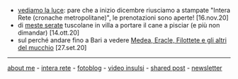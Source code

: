 
- [vediamo la luce](https://cacioman.github.io/news-interarete-16nov20.html): pare che a inizio dicembre riusciamo a stampate "Intera Rete (cronache metropolitane)", le prenotazioni sono aperte! [16.nov.20] 
- di [meste serate](https://youtu.be/jiCCzEWgpms) tuscolane in villa a portare il cane a pisciar (e più non dimandar) [14.ott.20]  
- sul perché andare fino a Bari a vedere [Medea, Eracle, Filottete e gli altri del mucchio](  https://cacioman.github.io/20wk38-medeaperstrada-lettioquasi.html) [27.set.20]    


---    
[about me](https://about.me/cacioman) - [intera rete](https://cacioman.github.io/interarete.html) - [fotoblog](https://www.flickr.com/photos/cacioman/) - [video insulsi](https://www.youtube.com/c/ClaudioGatti44) - [shared post](https://t.me/cacioshared) - [newsletter](https://tinyletter.com/cacioman/archive) 

<!---  


![](https://live.staticflickr.com/65535/50383767437_66438be537.jpg "Frascati, stazione di")



--->  
